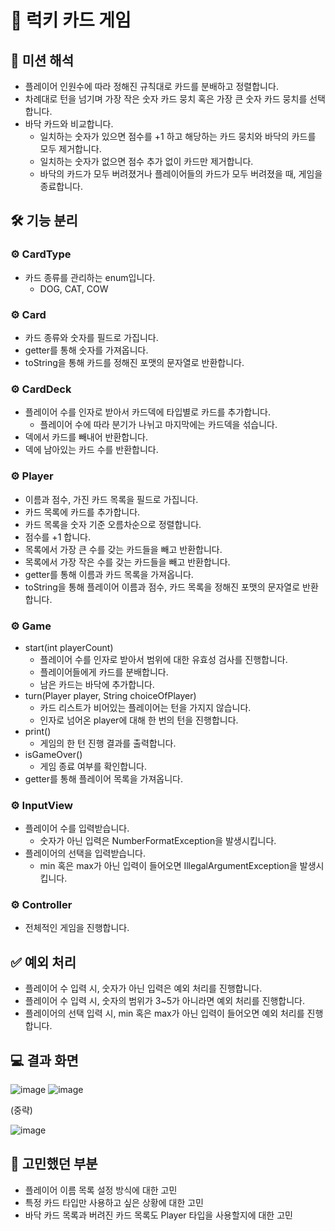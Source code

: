 # 🔢 럭키 카드 게임

## 💬 미션 해석

- 플레이어 인원수에 따라 정해진 규칙대로 카드를 분배하고 정렬합니다.
- 차례대로 턴을 넘기며 가장 작은 숫자 카드 뭉치 혹은 가장 큰 숫자 카드 뭉치를 선택합니다.
- 바닥 카드와 비교합니다.
  - 일치하는 숫자가 있으면 점수를 +1 하고 해당하는 카드 뭉치와 바닥의 카드를 모두 제거합니다.
  - 일치하는 숫자가 없으면 점수 추가 없이 카드만 제거합니다.
  - 바닥의 카드가 모두 버려졌거나 플레이어들의 카드가 모두 버려졌을 때, 게임을 종료합니다.

## 🛠️ 기능 분리

### ⚙️ CardType

- 카드 종류를 관리하는 enum입니다.
  - DOG, CAT, COW

### ⚙️ Card

- 카드 종류와 숫자를 필드로 가집니다.
- getter를 통해 숫자를 가져옵니다.
- toString을 통해 카드를 정해진 포맷의 문자열로 반환합니다.

### ⚙️ CardDeck

- 플레이어 수를 인자로 받아서 카드덱에 타입별로 카드를 추가합니다.
  - 플레이어 수에 따라 분기가 나뉘고 마지막에는 카드덱을 섞습니다.
- 덱에서 카드를 빼내어 반환합니다.
- 덱에 남아있는 카드 수를 반환합니다.

### ⚙️ Player

- 이름과 점수, 가진 카드 목록을 필드로 가집니다.
- 카드 목록에 카드를 추가합니다.
- 카드 목록을 숫자 기준 오름차순으로 정렬합니다.
- 점수를 +1 합니다.
- 목록에서 가장 큰 수를 갖는 카드들을 빼고 반환합니다.
- 목록에서 가장 작은 수를 갖는 카드들을 빼고 반환합니다.
- getter를 통해 이름과 카드 목록을 가져옵니다.
- toString을 통해 플레이어 이름과 점수, 카드 목록을 정해진 포맷의 문자열로 반환합니다.

### ⚙️ Game

- start(int playerCount)
  - 플레이어 수를 인자로 받아서 범위에 대한 유효성 검사를 진행합니다.
  - 플레이어들에게 카드를 분배합니다.
  - 남은 카드는 바닥에 추가합니다.
- turn(Player player, String choiceOfPlayer)
  - 카드 리스트가 비어있는 플레이어는 턴을 가지지 않습니다.
  - 인자로 넘어온 player에 대해 한 번의 턴을 진행합니다.
- print()
  - 게임의 한 턴 진행 결과를 출력합니다.
- isGameOver()
  - 게임 종료 여부를 확인합니다.
- getter를 통해 플레이어 목록을 가져옵니다.

### ⚙️ InputView

- 플레이어 수를 입력받습니다.
  - 숫자가 아닌 입력은 NumberFormatException을 발생시킵니다.
- 플레이어의 선택을 입력받습니다.
  - min 혹은 max가 아닌 입력이 들어오면 IllegalArgumentException을 발생시킵니다.

### ⚙️ Controller

- 전체적인 게임을 진행합니다.

## ✅ 예외 처리

- 플레이어 수 입력 시, 숫자가 아닌 입력은 예외 처리를 진행합니다.
- 플레이어 수 입력 시, 숫자의 범위가 3~5가 아니라면 예외 처리를 진행합니다.
- 플레이어의 선택 입력 시, min 혹은 max가 아닌 입력이 들어오면 예외 처리를 진행합니다.

## 💻 결과 화면

![image](https://gist.github.com/assets/126778700/bbe28b1d-21a5-44a6-9261-bb35ec0360ce)
![image](https://gist.github.com/assets/126778700/8b53d093-a2ce-4b3a-99eb-2c4fb67484d6)

(중략)

![image](https://gist.github.com/assets/126778700/b0f91a1f-d657-44c7-bd9a-bba9bb8f0286)


## 🤔 고민했던 부분

- 플레이어 이름 목록 설정 방식에 대한 고민
- 특정 카드 타입만 사용하고 싶은 상황에 대한 고민
- 바닥 카드 목록과 버려진 카드 목록도 Player 타입을 사용할지에 대한 고민 